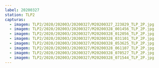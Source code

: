 ```yaml
---
label: 20200327
station: TLP2
capturas:
  - imagem: TLP2/2020/202003/20200327/M20200327_223829_TLP_2P.jpg
  - imagem: TLP2/2020/202003/20200327/M20200328_001456_TLP_2P.jpg
  - imagem: TLP2/2020/202003/20200327/M20200328_012056_TLP_2P.jpg
  - imagem: TLP2/2020/202003/20200327/M20200328_031101_TLP_2P.jpg
  - imagem: TLP2/2020/202003/20200327/M20200328_053625_TLP_2P.jpg
  - imagem: TLP2/2020/202003/20200327/M20200328_061107_TLP_2P.jpg
  - imagem: TLP2/2020/202003/20200327/M20200328_070527_TLP_2P.jpg
  - imagem: TLP2/2020/202003/20200327/M20200328_071544_TLP_2P.jpg
---
```

